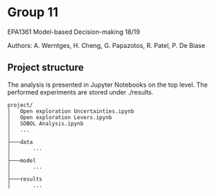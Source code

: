 # Group 11
EPA1361 Model-based Decision-making 18/19

Authors: A. Werntges, H. Cheng, G. Papazotos, R. Patel, P. De Biase

## Project structure

The analysis is presented in Jupyter Notebooks on the top level. The performed experiments are stored under ./results. 

```
project/
│   Open exploration Uncertainties.ipynb
│   Open exploration Levers.ipynb
│   SOBOL Analysis.ipynb
│   ...
│
├───data
│       ...
│
├───model
│       ...
│
├───results
│       ...
```
